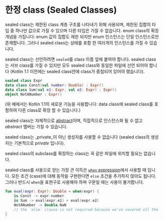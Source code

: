 # 한정 class \(Sealed Classes\)

sealed class는 제한된 class 계층 구조를 나타내기 위해 사용되며, 제한된 집합의 타입 중 하나만 값으로 가질 수 있으며 다른 타입은 가질 수 없습니다. enum class의 확장 개념을 가집니다: enum 값의 집합도 제한 되지만 enum 인스턴스는 단일 인스턴스로만 존재합니다. 그러나 sealed class는 상태를 포함 한 여러개의 인스턴스를 가질 수 있습니다.

sealed class는 선언하려면 `sealed`를 class 이름 앞에 붙여야 합니다. sealed class는 서브 class를 가질 수 있지만 모두 sealed class와 동일한 파일에 선언 되어야 합니다 \(Kotlin 1.1 이전에는 sealed class안에 class가 중첩되어 있어야 했습니다\).

```kotlin
sealed class Expr
data class Const(val number: Double) : Expr()
data class Sum(val e1: Expr, val e2: Expr) : Expr()
object NotANumber : Expr()
```

\(위 예에서는 Kotlin 1.1의 새로운 기능을 사용합니다: data class에 sealed class를 포함하여 다른 class로 확장 할 수 있습니다.\)

sealed class는 자체적으로 [abstract](http://app.gitbook.com/@bbiguduk/s/kotlin/language-guide/classes-and-objects/class-classes-and-inheritance#class-abstract-classes)이며, 직접적으로 인스턴스화 될 수 없고 _abstract_ 멤버는 가질 수 있습니다.

sealed class는 _private_이 아닌 생성자를 사용할 수 없습니다 \(sealed class의 생성자는 기본적으로 _private_ 입니다\).

sealed class의 subclass를 확장하는 class는 꼭 같은 파일에 위치할 필요는 없습니다.

sealed class를 사용으로 얻는 가장 큰 이득은 [`when` expression](http://app.gitbook.com/@bbiguduk/s/kotlin/language-guide/basics/control-flow-if-when-for-while#when-expression)에서 사용할 때 입니다. 모든 조건 \(case\)에 대해 동작을 구현한다면 `else` 조건을 추가하지 않아도 됩니다. 그러나 반드시 `when`을 표현구로 사용해야 하며 구문일 때는 사용이 불가합니다.

```kotlin
fun eval(expr: Expr): Double = when(expr) {
    is Const -> expr.number
    is Sum -> eval(expr.e1) + eval(expr.e2)
    NotANumber -> Double.NaN
    // the `else` clause is not required because we've covered all the cases
}
```

